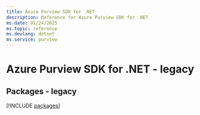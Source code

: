 ```yaml
---
title: Azure Purview SDK for .NET
description: Reference for Azure Purview SDK for .NET
ms.date: 01/24/2025
ms.topic: reference
ms.devlang: dotnet
ms.service: purview
---
```

# Azure Purview SDK for .NET - legacy
## Packages - legacy
[!INCLUDE [packages](purview-index.md)]